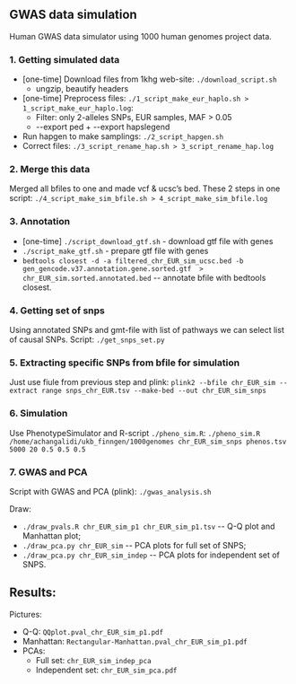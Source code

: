 ## GWAS data simulation

Human GWAS data simulator using 1000 human genomes project data.

### 1. Getting simulated data
* [one-time] Download files from 1khg web-site: `./download_script.sh`
    * ungzip, beautify headers
* [one-time] Preprocess files: `./1_script_make_eur_haplo.sh > 1_script_make_eur_haplo.log`:
    * Filter: only 2-alleles SNPs, EUR samples, MAF > 0.05
    * --export ped + --export hapslegend
* Run hapgen to make samplings: `./2_script_hapgen.sh`
* Correct files: `./3_script_rename_hap.sh > 3_script_rename_hap.log`
### 2. Merge this data
Merged all bfiles to one and made vcf & ucsc’s bed.
These 2 steps in one script: `./4_script_make_sim_bfile.sh > 4_script_make_sim_bfile.log`

### 3. Annotation 
* [one-time] `./script_download_gtf.sh` - download gtf file with genes
* `./script_make_gtf.sh` - prepare gtf file with genes
* `bedtools closest -d -a filtered_chr_EUR_sim_ucsc.bed -b gen_gencode.v37.annotation.gene.sorted.gtf  > chr_EUR_sim.sorted.annotated.bed` -- annotate bfile with bedtools closest.

### 4. Getting set of snps

Using annotated SNPs and gmt-file with list of pathways we can select list of causal SNPs. Script:  `./get_snps_set.py`

### 5. Extracting specific SNPs from bfile for simulation

Just use fiule from previous step and plink: `plink2 --bfile chr_EUR_sim --extract range snps_chr_EUR.tsv --make-bed --out chr_EUR_sim_snps`

### 6. Simulation

Use PhenotypeSimulator and R-script `./pheno_sim.R`:
`./pheno_sim.R /home/achangalidi/ukb_finngen/1000genomes chr_EUR_sim_snps phenos.tsv 5000 20 0.5 0.5 0.5`

### 7. GWAS and PCA 

Script with GWAS and PCA (plink):
`./gwas_analysis.sh`

Draw:
* `./draw_pvals.R chr_EUR_sim_p1 chr_EUR_sim_p1.tsv` -- Q-Q plot and Manhattan plot;
* `./draw_pca.py chr_EUR_sim` -- PCA plots for full set of SNPS;
* `./draw_pca.py chr_EUR_sim_indep` -- PCA plots for independent set of SNPS.

## Results:
Pictures:
* Q-Q: `QQplot.pval_chr_EUR_sim_p1.pdf`
* Manhattan: `Rectangular-Manhattan.pval_chr_EUR_sim_p1.pdf`
* PCAs:
    * Full set: `chr_EUR_sim_indep_pca`
    * Independent set: `chr_EUR_sim_pca.pdf`

